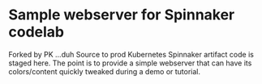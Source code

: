 # Sample webserver for Spinnaker codelab
Forked by PK ...duh
Source to prod Kubernetes Spinnaker artifact code is staged here. The point is
to provide a simple webserver that can have its colors/content quickly tweaked
during a demo or tutorial.
